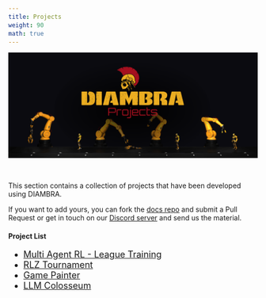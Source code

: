 ```yaml
---
title: Projects
weight: 90
math: true
---
```


<figure style="margin-bottom:0px; margin-top:0px; margin-right:auto; margin-left:auto; width: 100%;">
  <img src="../../images/projects/cover.png" style="margin-top:0px;margin-bottom:30px;">
</figure>

This section contains a collection of projects that have been developed using DIAMBRA.

If you want to add yours, you can fork the <a href="https://github.com/diambra/docs" target="_blank">docs repo</a> and submit a Pull Request or get in touch on our <a href="https://diambra.ai/discord" target="_blank">Discord server</a> and send us the material.

#### Project List

<div style="font-size:1.125rem;">

- <a href="./marlleaguetraining/">Multi Agent RL - League Training</a>
- <a href="./rlztournament/">RLZ Tournament</a>
- <a href="./gamepainter/">Game Painter</a>
- <a href="./llmcolosseum">LLM Colosseum</a>
</div>
